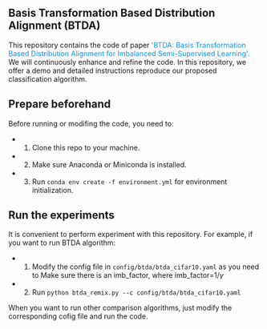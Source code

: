 ## Basis Transformation Based Distribution Alignment (BTDA)

This repository contains the code of paper 
<font color=#0099ff>
    'BTDA: Basis Transformation Based Distribution Alignment for Imbalanced Semi-Supervised Learning'.
</font>
We will continuously enhance and refine the code. 
In this repository, we offer a demo and detailed instructions reproduce our proposed classification algorithm.

## Prepare beforehand
Before running or modifing the code, you need to:
+ 1. Clone this repo to your machine.
+ 2. Make sure Anaconda or Miniconda is installed.
+ 3. Run `conda env create -f environment.yml` for environment initialization.

## Run the experiments
It is convenient to perform experiment with this repository. For example, if you want to run BTDA algorithm:

+ 1. Modify the config file in `config/btda/btda_cifar10.yaml` as you need to Make sure there is an imb_factor, where imb_factor=1/$\gamma$
+ 2. Run `python btda_remix.py --c config/btda/btda_cifar10.yaml`

When you want to run other comparison algorithms, just modify the corresponding cofig file and run the code.